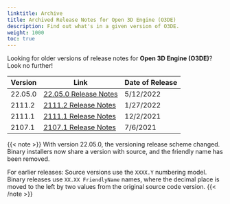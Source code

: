 ```yaml
---
linktitle: Archive
title: Archived Release Notes for Open 3D Engine (O3DE)
description: Find out what's in a given version of O3DE.
weight: 1000
toc: true
---
```


Looking for older versions of release notes for **Open 3D Engine (O3DE)**? Look no further!

| Version     |  Link                                           | Date of Release    |
|-------------|-------------------------------------------------|--------------------|
| 22.05.0     | [22.05.0 Release Notes](./22-05-0/)             | 5/12/2022 |
| 2111.2      | [2111.2 Release Notes](./2111-2-release-notes)  | 1/27/2022 |
| 2111.1      | [2111.1 Release Notes](./21-11-release-notes)     | 12/2/2021          |
| 2107.1      | [2107.1 Release Notes](./2107-1-release-notes)   | 7/6/2021           |

{{< note >}}
With version 22.05.0, the versioning release scheme changed. Binary installers now share a version with source, and the friendly name has been removed.

For earlier releases: Source versions use the `XXXX.Y` numbering model. Binary releases use `XX.XX FriendlyName` names, where the decimal place is moved to the left by two values from the original source code version.
{{< /note >}}
